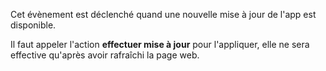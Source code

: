 Cet évènement est déclenché quand une nouvelle mise à jour de l'app est disponible.

Il faut appeler l'action **effectuer mise à jour** pour l'appliquer, elle ne sera effective qu'après avoir rafraîchi la page web.
